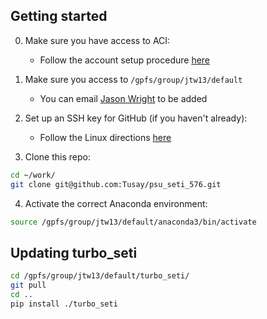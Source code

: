 ## Getting started

0. Make sure you have access to ACI:
   * Follow the account setup procedure [here](https://www.icds.psu.edu/computing-services/account-setup/)

1. Make sure you access to ```/gpfs/group/jtw13/default```
    * You can email [Jason Wright](mailto:astrowright@gmail.com) to be added

2. Set up an SSH key for GitHub (if you haven't already):
   * Follow the Linux directions [here](https://docs.github.com/en/free-pro-team@latest/github/authenticating-to-github/generating-a-new-ssh-key-and-adding-it-to-the-ssh-agent)

3. Clone this repo:
```bash
cd ~/work/
git clone git@github.com:Tusay/psu_seti_576.git
```

4. Activate the correct Anaconda environment:
```bash
source /gpfs/group/jtw13/default/anaconda3/bin/activate
```

## Updating turbo_seti

```bash
cd /gpfs/group/jtw13/default/turbo_seti/
git pull
cd ..
pip install ./turbo_seti
```

